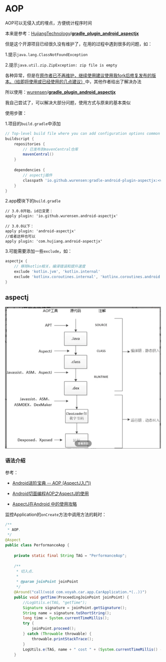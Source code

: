 # AOP

AOP可以无侵入式的埋点，方便统计程序时间

本来是参考：[HujiangTechnology](https://github.com/HujiangTechnology)/**[gradle_plugin_android_aspectjx](https://github.com/HujiangTechnology/gradle_plugin_android_aspectjx)**

但是这个开源项目已经很久没有维护了，在用的过程中遇到很多的问题，如：

1.提示`java.lang.ClassNotFoundException`

2.提示`java.util.zip.ZipException: zip file is empty`

各种异常，但是在[原作者已不再维护，继续使用建议使用我fork后修复发布的版本。（给即将使用或已经使用的几点建议）](https://github.com/HujiangTechnology/gradle_plugin_android_aspectjx/issues/332)中，其他作者给出了解决办法

所以使用：[wurensen](https://github.com/wurensen)/**[gradle_plugin_android_aspectjx](https://github.com/wurensen/gradle_plugin_android_aspectjx)**

我自己尝试了，可以解决大部分问题，使用方式与原来的基本类似

使用步骤：

1.项目的`build.gradle`中添加

```groovy
// Top-level build file where you can add configuration options common to all sub-projects/modules.
buildscript {
    repositories {
        // 已发布到mavenCentral仓库
        mavenCentral()
    }

    dependencies {
        // aspectj插件
        classpath 'io.github.wurensen:gradle-android-plugin-aspectjx:<version>'
    }
}
```

2.app模块下的`build.gradle`

```shell
// 3.0.0开始，id已变更：
apply plugin: 'io.github.wurensen.android-aspectjx'

// 3.0.0以下：
apply plugin: 'android-aspectjx'
//或者这样也可以
apply plugin: 'com.hujiang.android-aspectjx'
```

3.可能需要添加一些`exclude`，如：

```groovy
aspectjx {
    // 移除kotlin相关，编译错误和提升速度
    exclude 'kotlin.jvm', 'kotlin.internal'
    exclude 'kotlinx.coroutines.internal', 'kotlinx.coroutines.android'
}
```



## aspectj

![016](https://github.com/winfredzen/Android-Basic/blob/master/%E4%BC%98%E5%8C%96/images/016.png)



### 语法介绍

参考：

+ [Android进阶宝典 -- AOP (AspectJ入门)](https://juejin.cn/post/7095296650352001054)

+ [Android切面编程AOP之AspectJ的使用](https://blog.csdn.net/wbwjx/article/details/121881427)
+ [AspectJ在Android 中的使用攻略](https://juejin.cn/post/6977152381343498270#heading-3)



监控Application的`onCreate`方法中调用方法的耗时：

```java
/**
 * AOP.
 */
@Aspect
public class PerformanceAop {

    private static final String TAG = "PerformanceAop";

    /**
     * 切入点.
     *
     * @param joinPoint joinPoint
     */
    @Around("call(void com.voyah.car.app.CarApplication.*(..))")
    public void getTime(ProceedingJoinPoint joinPoint) {
        //LogUtils.e(TAG, "getTime");
        Signature signature = joinPoint.getSignature();
        String name = signature.toShortString();
        long time = System.currentTimeMillis();
        try {
            joinPoint.proceed();
        } catch (Throwable throwable) {
            throwable.printStackTrace();
        }
        LogUtils.e(TAG, name + " cost " + (System.currentTimeMillis() - time));
    }


```













